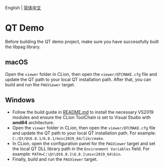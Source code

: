 English | [简体中文](./README.zh_CN.md)

# QT Demo

Before building the QT demo project, make sure you have successfully built the libpag library.

## macOS

Open the `viewer` folder in CLion, then open the `viewer/QTCMAKE.cfg` file and update the QT path to your 
local QT installation path. After that, you can build and run the `PAGViewer` target.

## Windows

- Follow the build guide in [README.md](./../README.md) to install the necessary VS2019 modules and ensure the CLion ToolChain is set to Visual Studio with **amd64** architecture.
- Open the `viewer` folder in CLion, then open the `viewer/QTCMAKE.cfg` file and update the QT path to your local QT installation path. For example: `C:/Qt/Qt6.8.1/6.8.1/msvc2019_64/lib/cmake`.
- In CLion, open the configuration panel for the `PAGViewer` target and set the local QT DLL library path in the `Environment Variables` field. For example: `PATH=C:\Qt\Qt6.8.1\6.8.1\msvc2019_64\bin`.
- Finally, build and run the `PAGViewer` target.




